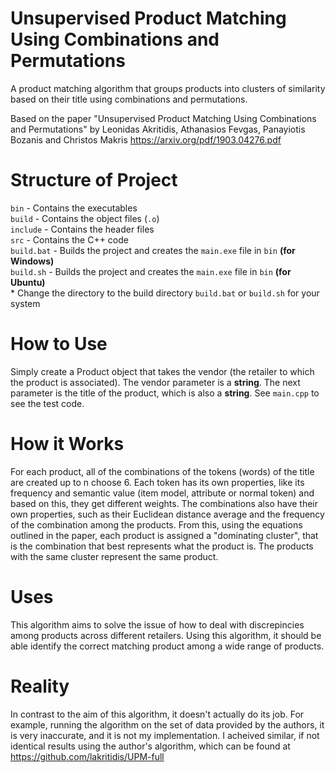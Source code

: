 # Unsupervised Product Matching Using Combinations and Permutations

A product matching algorithm that groups products into clusters of similarity based on their title using combinations and permutations.

Based on the paper "Unsupervised Product Matching Using Combinations and Permutations" by Leonidas Akritidis, Athanasios Fevgas, Panayiotis Bozanis and Christos Makris
https://arxiv.org/pdf/1903.04276.pdf

# Structure of Project
`bin` - Contains the executables <br>
`build` - Contains the object files (`.o`) <br>
`include` - Contains the header files <br>
`src` - Contains the C++ code <br>
`build.bat` - Builds the project and creates the `main.exe` file in `bin` **(for Windows)** <br>
`build.sh` - Builds the project and creates the `main.exe` file in `bin` **(for Ubuntu)** <br>
\* Change the directory to the build directory `build.bat` or `build.sh` for your system


# How to Use

Simply create a Product object that takes the vendor (the retailer to which the product is associated). The vendor parameter is a **string**. The next parameter is the title of the product, which is also a **string**. See `main.cpp` to see the test code.

# How it Works

For each product, all of the combinations of the tokens (words) of the title are created up to n choose 6. Each token has its own properties, like its frequency and semantic value (item model, attribute or normal token) and based on this, they get different weights. The combinations also have their own properties, such as their Euclidean distance average and the frequency of the combination among the products. From this, using the equations outlined in the paper, each product is assigned a "dominating cluster", that is the combination that best represents what the product is. The products with the same cluster represent the same product.

# Uses

This algorithm aims to solve the issue of how to deal with discrepincies among products across different retailers. Using this algorithm, it should be able identify the correct matching product among a wide range of products.

# Reality

In contrast to the aim of this algorithm, it doesn't actually do its job. For example, running the algorithm on the set of data provided by the authors, it is very inaccurate, and it is not my implementation. I acheived similar, if not identical results using the author's algorithm, which can be found at https://github.com/lakritidis/UPM-full
